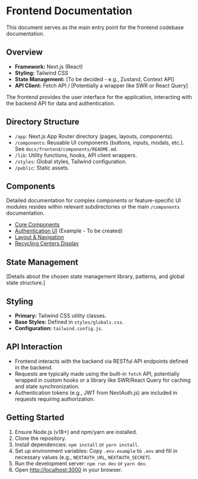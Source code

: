 # Frontend Documentation

This document serves as the main entry point for the frontend codebase documentation.

## Overview

*   **Framework:** Next.js (React)
*   **Styling:** Tailwind CSS
*   **State Management:** [To be decided - e.g., Zustand, Context API]
*   **API Client:** Fetch API / [Potentially a wrapper like SWR or React Query]

The frontend provides the user interface for the application, interacting with the backend API for data and authentication.

## Directory Structure

*   `/app`: Next.js App Router directory (pages, layouts, components).
*   `/components`: Reusable UI components (buttons, inputs, modals, etc.). See `docs/frontend/components/README.md`.
*   `/lib`: Utility functions, hooks, API client wrappers.
*   `/styles`: Global styles, Tailwind configuration.
*   `/public`: Static assets.

## Components

Detailed documentation for complex components or feature-specific UI modules resides within relevant subdirectories or the main `/components` documentation.

*   [Core Components](./components/README.md)
*   [Authentication UI](./auth/README.md) (Example - To be created)
*   [Layout & Navigation](./layout/README.md)
*   [Recycling Centers Display](./recycling-centers/README.md)

## State Management

[Details about the chosen state management library, patterns, and global state structure.]

## Styling

*   **Primary:** Tailwind CSS utility classes.
*   **Base Styles:** Defined in `styles/globals.css`.
*   **Configuration:** `tailwind.config.js`.

## API Interaction

*   Frontend interacts with the backend via RESTful API endpoints defined in the backend.
*   Requests are typically made using the built-in `fetch` API, potentially wrapped in custom hooks or a library like SWR/React Query for caching and state synchronization.
*   Authentication tokens (e.g., JWT from NextAuth.js) are included in requests requiring authorization.

## Getting Started

1.  Ensure Node.js (v18+) and npm/yarn are installed.
2.  Clone the repository.
3.  Install dependencies: `npm install` or `yarn install`.
4.  Set up environment variables: Copy `.env.example` to `.env` and fill in necessary values (e.g., `NEXTAUTH_URL`, `NEXTAUTH_SECRET`).
5.  Run the development server: `npm run dev` or `yarn dev`.
6.  Open [http://localhost:3000](http://localhost:3000) in your browser. 